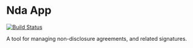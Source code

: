 Nda App
========================

[![Build Status](https://travis-ci.org/adambarber/nda_app.png)](https://travis-ci.org/adambarber/nda_app.png)

A tool for managing non-disclosure agreements, and related signatures.
